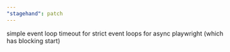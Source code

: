 ```yaml
---
"stagehand": patch
---
```


simple event loop timeout for strict event loops for async playwright (which has blocking start)
